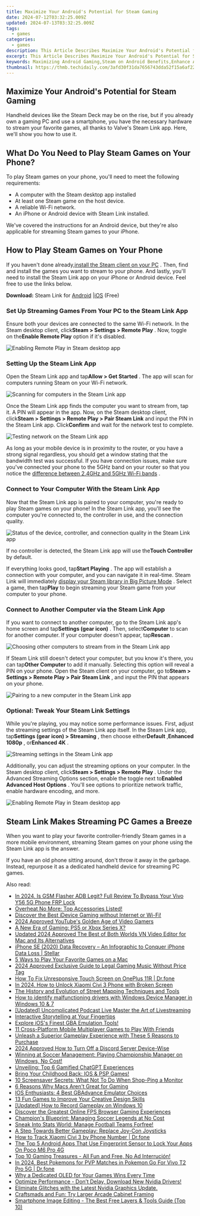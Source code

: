 ```yaml
---
title: Maximize Your Android's Potential for Steam Gaming
date: 2024-07-12T03:32:25.009Z
updated: 2024-07-13T03:32:25.009Z
tags:
  - games
categories:
  - games
description: This Article Describes Maximize Your Android's Potential for Steam Gaming
excerpt: This Article Describes Maximize Your Android's Potential for Steam Gaming
keywords: Maximizing Android Gaming,Steam on Android Benefits,Enhance Android Gameplay,Optimize Android For Steam,Boosting Steam Games Performance,Android for Top Steam Players,Improve Android Steam Experience
thumbnail: https://thmb.techidaily.com/3afd30f31da7656743dda52f15a6af22d0fe17904a91a11b2b12cd01fcb4a3ee.jpg
---
```


## Maximize Your Android's Potential for Steam Gaming

 Handheld devices like the Steam Deck may be on the rise, but if you already own a gaming PC and use a smartphone, you have the necessary hardware to stream your favorite games, all thanks to Valve's Steam Link app. Here, we'll show you how to use it.

## What Do You Need to Play Steam Games on Your Phone?

 To play Steam games on your phone, you'll need to meet the following requirements:

* A computer with the Steam desktop app installed
* At least one Steam game on the host device.
* A reliable Wi-Fi network.
* An iPhone or Android device with Steam Link installed.

 We've covered the instructions for an Android device, but they're also applicable for streaming Steam games to your iPhone.

## How to Play Steam Games on Your Phone

 If you haven't done already,[install the Steam client on your PC](https://www.makeuseof.com/what-is-steam-how-to-install/) . Then, find and install the games you want to stream to your phone. And lastly, you'll need to install the Steam Link app on your iPhone or Android device. Feel free to use the links below.

**Download:** Steam Link for [Android](https://www.anrdoezrs.net/links/7251228/type/dlg/sid/UUmuoUeUpU41249/https://play.google.com/store/apps/details?id=com.valvesoftware.steamlink) |[iOS](https://apps.apple.com/us/app/steam-link/id1246969117) (Free)

### Set Up Streaming Games From Your PC to the Steam Link App

 Ensure both your devices are connected to the same Wi-Fi network. In the Steam desktop client, click**Steam > Settings > Remote Play** . Now, toggle on the**Enable Remote Play** option if it's disabled.

![Enabling Remote Play in Steam desktop app](https://static1.makeuseofimages.com/wordpress/wp-content/uploads/2023/11/enabling-remote-play-in-steam-desktop-app.jpg)

### Setting Up the Steam Link App

 Open the Steam Link app and tap**Allow > Get Started** . The app will scan for computers running Steam on your Wi-Fi network.

![Scanning for computers in the Steam Link app](https://static1.makeuseofimages.com/wordpress/wp-content/uploads/2023/11/steam-link-scanning-computers-1.jpg)

 Once the Steam Link app finds the computer you want to stream from, tap it. A PIN will appear in the app. Now, on the Steam desktop client, click**Steam > Settings > Remote Play > Pair Steam Link** and input the PIN in the Steam Link app. Click**Confirm** and wait for the network test to complete.

![Testing network on the Steam Link app](https://static1.makeuseofimages.com/wordpress/wp-content/uploads/2023/11/steam-link-testing-network-1.jpg)

 As long as your mobile device is in proximity to the router, or you have a strong signal regardless, you should get a window stating that the bandwidth test was successful. If you have connection issues, make sure you've connected your phone to the 5GHz band on your router so that you notice the [difference between 2.4GHz and 5GHz Wi-Fi bands](https://www.makeuseof.com/difference-2-4ghz-5ghz-wi-fi/) .

### Connect to Your Computer With the Steam Link App

 Now that the Steam Link app is paired to your computer, you're ready to play Steam games on your phone! In the Steam Link app, you'll see the computer you're connected to, the controller in use, and the connection quality.

![Status of the device, controller, and connection quality in the Steam Link app](https://static1.makeuseofimages.com/wordpress/wp-content/uploads/2023/11/steam-link-device-controller-connection.jpg)

 If no controller is detected, the Steam Link app will use the**Touch Controller** by default.

 If everything looks good, tap**Start Playing** . The app will establish a connection with your computer, and you can navigate it in real-time. Steam Link will immediately [display your Steam library in Big Picture Mode](https://www.makeuseof.com/what-is-steam-big-picture-mode-explained/) . Select a game, then tap**Play** to begin streaming your Steam game from your computer to your phone.

### Connect to Another Computer via the Steam Link App

 If you want to connect to another computer, go to the Steam Link app's home screen and tap**Settings (gear icon)** . Then, select**Computer** to scan for another computer. If your computer doesn't appear, tap**Rescan** .

![Choosing other computers to stream from in the Steam Link app](https://static1.makeuseofimages.com/wordpress/wp-content/uploads/2023/11/steam-link-selecting-other-device-1.jpg)

 If Steam Link still doesn't detect your computer, but you know it's there, you can tap**Other Computer** to add it manually. Selecting this option will reveal a PIN on your phone. Open the Steam client on your computer, go to**Steam > Settings > Remote Play > Pair Steam Link** , and input the PIN that appears on your phone.

![Pairing to a new computer in the Steam Link app](https://static1.makeuseofimages.com/wordpress/wp-content/uploads/2023/11/pairing-steam-link-app-1.jpg)

### Optional: Tweak Your Steam Link Settings

 While you're playing, you may notice some performance issues. First, adjust the streaming settings of the Steam Link app itself. In the Steam Link app, tap**Settings (gear icon) > Streaming** , then choose either**Default** ,**Enhanced 1080p** , or**Enhanced 4K** .

![Streaming settings in the Steam Link app](https://static1.makeuseofimages.com/wordpress/wp-content/uploads/2023/11/steam-link-streaming-settings-1.jpg)

 Additionally, you can adjust the streaming options on your computer. In the Steam desktop client, click**Steam > Settings > Remote Play** . Under the Advanced Streaming Options section, enable the toggle next to**Enabled Advanced Host Options** . You'll see options to prioritize network traffic, enable hardware encoding, and more.

![Enabling Remote Play in Steam desktop app](https://static1.makeuseofimages.com/wordpress/wp-content/uploads/2023/11/enabling-remote-play-in-steam-desktop-app.jpg)

## Steam Link Makes Streaming PC Games a Breeze

 When you want to play your favorite controller-friendly Steam games in a more mobile environment, streaming Steam games on your phone using the Steam Link app is the answer.

 If you have an old phone sitting around, don't throw it away in the garbage. Instead, repurpose it as a dedicated handheld device for streaming PC games.


<ins class="adsbygoogle"
     style="display:block"
     data-ad-format="autorelaxed"
     data-ad-client="ca-pub-7571918770474297"
     data-ad-slot="1223367746"></ins>



<ins class="adsbygoogle"
     style="display:block"
     data-ad-client="ca-pub-7571918770474297"
     data-ad-slot="8358498916"
     data-ad-format="auto"
     data-full-width-responsive="true"></ins>



<span class="atpl-alsoreadstyle">Also read:</span>
<div><ul>
<li><a href="https://bypass-frp.techidaily.com/in-2024-is-gsm-flasher-adb-legit-full-review-to-bypass-your-vivo-y56-5g-phone-frp-lock-by-drfone-android/"><u>In 2024, Is GSM Flasher ADB Legit? Full Review To Bypass Your Vivo Y56 5G Phone FRP Lock</u></a></li>
<li><a href="https://games-able.techidaily.com/1719165142774-overheat-no-more-top-accessories-listed/"><u>Overheat No More: Top Accessories Listed!</u></a></li>
<li><a href="https://games-able.techidaily.com/1719165321460-discover-the-best-idevice-gaming-without-internet-or-wi-fi/"><u>Discover the Best iDevice Gaming without Internet or Wi-Fi!</u></a></li>
<li><a href="https://facebook-video-share.techidaily.com/2024-approved-youtubes-golden-age-of-video-gamers/"><u>2024 Approved  YouTube's Golden Age of Video Gamers</u></a></li>
<li><a href="https://games-able.techidaily.com/a-new-era-of-gaming-ps5-or-xbox-series-x/"><u>A New Era of Gaming: PS5 or Xbox Series X?</u></a></li>
<li><a href="https://video-creation-software.techidaily.com/updated-2024-approved-the-best-of-both-worlds-vn-video-editor-for-mac-and-its-alternatives/"><u>Updated 2024 Approved The Best of Both Worlds VN Video Editor for Mac and Its Alternatives</u></a></li>
<li><a href="https://review-topics.techidaily.com/iphone-se-2020-data-recovery-an-infographic-to-conquer-iphone-data-loss-stellar-by-stellar-data-recovery-ios-iphone-data-recovery/"><u>iPhone SE (2020) Data Recovery – An Infographic to Conquer iPhone Data Loss | Stellar</u></a></li>
<li><a href="https://games-able.techidaily.com/5-ways-to-play-your-favorite-games-on-a-mac/"><u>5 Ways to Play Your Favorite Games on a Mac</u></a></li>
<li><a href="https://some-techniques.techidaily.com/2024-approved-exclusive-guide-to-legal-gaming-music-without-price-tag/"><u>2024 Approved  Exclusive Guide to Legal Gaming Music Without Price Tag</u></a></li>
<li><a href="https://fix-guide.techidaily.com/how-to-fix-unresponsive-touch-screen-on-oneplus-11r-drfone-by-drfone-fix-android-problems-fix-android-problems/"><u>How To Fix Unresponsive Touch Screen on OnePlus 11R | Dr.fone</u></a></li>
<li><a href="https://unlock-android.techidaily.com/in-2024-how-to-unlock-xiaomi-civi-3-phone-with-broken-screen-by-drfone-android/"><u>In 2024, How to Unlock Xiaomi Civi 3 Phone with Broken Screen</u></a></li>
<li><a href="https://games-able.techidaily.com/1719165694207-the-history-and-evolution-of-street-mapping-techniques-and-tools/"><u>The History and Evolution of Street Mapping Techniques and Tools</u></a></li>
<li><a href="https://blog-min.techidaily.com/how-to-identify-malfunctioning-drivers-with-windows-device-manager-in-windows-10-and-7-by-drivereasy-guide/"><u>How to identify malfunctioning drivers with Windows Device Manager in Windows 10 & 7</u></a></li>
<li><a href="https://some-guidance.techidaily.com/updated-uncomplicated-podcast-live-master-the-art-of-livestreaming/"><u>[Updated] Uncomplicated Podcast Live  Master the Art of Livestreaming</u></a></li>
<li><a href="https://games-able.techidaily.com/1719163462577-interactive-storytelling-at-your-fingertips/"><u>Interactive Storytelling at Your Fingertips</u></a></li>
<li><a href="https://games-able.techidaily.com/1719160472458-explore-ioss-finest-gba-emulation-tools/"><u>Explore iOS's Finest GBA Emulation Tools!</u></a></li>
<li><a href="https://games-able.techidaily.com/11-cross-platform-mobile-multiplayer-games-to-play-with-friends/"><u>11 Cross-Platform Mobile Multiplayer Games to Play With Friends</u></a></li>
<li><a href="https://games-able.techidaily.com/1719162149427-unleash-a-superior-gameplay-experience-with-these-5-reasons-to-purchase/"><u>Unleash a Superior Gameplay Experience with These 5 Reasons to Purchase</u></a></li>
<li><a href="https://discord-videos.techidaily.com/2024-approved-how-to-turn-off-a-discord-server-device-wise/"><u>2024 Approved  How to Turn Off a Discord Server Device-Wise</u></a></li>
<li><a href="https://games-able.techidaily.com/1719161112435-winning-at-soccer-management-playing-championship-manager-on-windows-no-cost/"><u>Winning at Soccer Management: Playing Championship Manager on Windows, No Cost!</u></a></li>
<li><a href="https://games-able.techidaily.com/1719161014715-unveiling-top-6-gamified-chatgpt-experiences/"><u>Unveiling: Top 6 Gamified ChatGPT Experiences</u></a></li>
<li><a href="https://games-able.techidaily.com/1719162743652-bring-your-childhood-back-ios-and-psp-games/"><u>Bring Your Childhood Back: IOS & PSP Games!</u></a></li>
<li><a href="https://games-able.techidaily.com/10-screensaver-secrets-what-not-to-do-when-shop-ping-a-monitor/"><u>10 Screensaver Secrets: What Not To Do When Shop-Ping a Monitor</u></a></li>
<li><a href="https://games-able.techidaily.com/6-reasons-why-macs-arent-great-for-gaming/"><u>6 Reasons Why Macs Aren't Great for Gaming</u></a></li>
<li><a href="https://games-able.techidaily.com/1719163015057-ios-enthusiasts-4-best-gbadvance-emulator-choices/"><u>IOS Enthusiasts: 4 Best GBAdvance Emulator Choices</u></a></li>
<li><a href="https://games-able.techidaily.com/13-fun-games-to-improve-your-creative-design-skills/"><u>13 Fun Games to Improve Your Creative Design Skills</u></a></li>
<li><a href="https://video-screen-grab.techidaily.com/updated-how-to-record-gameplay-on-windows-10/"><u>[Updated] How to Record Gameplay on Windows 10</u></a></li>
<li><a href="https://games-able.techidaily.com/1719165682129-discover-the-greatest-online-fps-browser-gaming-experiences/"><u>Discover the Greatest Online FPS Browser Gaming Experiences</u></a></li>
<li><a href="https://games-able.techidaily.com/1719164851824-champions-blueprint-managing-soccer-legends-at-no-cost/"><u>Champion's Blueprint: Managing Soccer Legends at No Cost</u></a></li>
<li><a href="https://games-able.techidaily.com/1719166201276-sneak-into-stats-world-manage-football-teams-forfree/"><u>Sneak Into Stats World: Manage Football Teams Forfree!</u></a></li>
<li><a href="https://games-able.techidaily.com/a-step-towards-better-gameplay-replace-joy-con-joysticks/"><u>A Step Towards Better Gameplay: Replace Joy-Con Joysticks</u></a></li>
<li><a href="https://android-location-track.techidaily.com/how-to-track-xiaomi-civi-3-by-phone-number-drfone-by-drfone-virtual-android/"><u>How to Track Xiaomi Civi 3 by Phone Number | Dr.fone</u></a></li>
<li><a href="https://easy-unlock-android.techidaily.com/the-top-5-android-apps-that-use-fingerprint-sensor-to-lock-your-apps-on-poco-m6-pro-4g-by-drfone-android/"><u>The Top 5 Android Apps That Use Fingerprint Sensor to Lock Your Apps On Poco M6 Pro 4G</u></a></li>
<li><a href="https://games-able.techidaily.com/1719158614733-top-10-gaming-treasures-all-fun-and-free-no-ad-interrucion/"><u>Top 10 Gaming Treasures - All Fun and Free, No Ad Interrución!</u></a></li>
<li><a href="https://change-location.techidaily.com/in-2024-best-pokemons-for-pvp-matches-in-pokemon-go-for-vivo-t2-pro-5g-drfone-by-drfone-virtual-android/"><u>In 2024, Best Pokemons for PVP Matches in Pokemon Go For Vivo T2 Pro 5G | Dr.fone</u></a></li>
<li><a href="https://games-able.techidaily.com/1719164100375-why-a-dedicated-oled-for-your-games-wins-every-time/"><u>Why a Dedicated OLED for Your Games Wins Every Time</u></a></li>
<li><a href="https://games-able.techidaily.com/1719166110964-optimize-performance-dont-delay-download-new-nvidia-drivers/"><u>Optimize Performance - Don’t Delay, Download New Nvidia Drivers!</u></a></li>
<li><a href="https://games-able.techidaily.com/1719166175522-eliminate-glitches-with-the-latest-nvidia-graphics-update/"><u>Eliminate Glitches with the Latest Nvidia Graphics Update.</u></a></li>
<li><a href="https://games-able.techidaily.com/1719160580017-craftsmads-and-fun-try-larger-arcade-cabinet-framing/"><u>Craftsmads and Fun: Try Larger Arcade Cabinet Framing</u></a></li>
<li><a href="https://extra-lessons.techidaily.com/smartphone-image-editing-the-best-free-layers-and-tools-guide-top-10/"><u>Smartphone Image Editing - The Best Free Layers & Tools Guide (Top 10)</u></a></li>
</ul></div>
